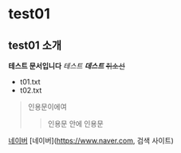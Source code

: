# test01
## test01 소개

**테스트 문서입니다**
*테스트*
***데스트***
~~취소선~~

- t01.txt
- t02.txt

> 인용문이에여
>>인용문 안에 인용문

[네이버](https://www.naver.com)
[네이버](https://www.naver.com, 검색 사이트)

